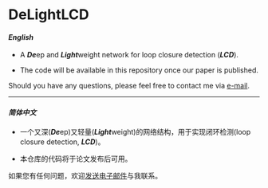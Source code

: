 # DeLightLCD

#### *English*

- A ***De***ep and ***Light***weight network for loop closure detection (***LCD***).

- The code will be available in this repository once our paper is published.

Should you have any questions, please feel free to contact me via [e-mail](mailto:xiaosheng.zhu@connect.polyu.hk).

----

#### *简体中文*

- 一个又深(***De***ep)又轻量(***Light***weight)的网络结构，用于实现闭环检测(loop closure detection, ***LCD***)。

- 本仓库的代码将于论文发布后可用。

如果您有任何问题，欢迎[发送电子邮件](mailto:xiaosheng.zhu@connect.polyu.hk)与我联系。

